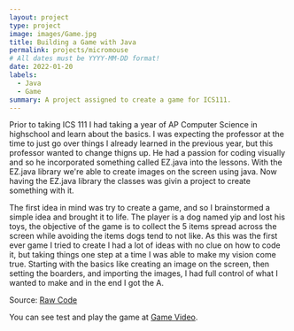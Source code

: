 ```yaml
---
layout: project
type: project
image: images/Game.jpg
title: Building a Game with Java
permalink: projects/micromouse
# All dates must be YYYY-MM-DD format!
date: 2022-01-20
labels:
  - Java
  - Game
summary: A project assigned to create a game for ICS111.
---
```


Prior to taking ICS 111 I had taking a year of AP Computer Science in highschool and learn about the basics. I was expecting the professor at the time to just go over things I already learned in the previous year, but this professor wanted to change thigns up. He had a passion for coding visually and so he incorporated something called EZ.java into the lessons. With the EZ.java library we're able to create images on the screen using java. Now having the EZ.java library the classes was givin a project to create something with it. 

The first idea in mind was try to create a game, and so I brainstormed a simple idea and brought it to life. The player is a dog named yip and lost his toys, the objective of the game is to collect the 5 items spread across the screen while avoiding the items dogs tend to not like. As this was the first ever game I tried to create I had a lot of ideas with no clue on how to code it, but taking things one step at a time I was able to make my vision come true. Starting with the basics like creating an image on the screen, then setting the boarders, and importing the images, I had full control of what I wanted to make and in the end I got the A. 

Source: <a href="https://github.com/Scott-Yuk/scott-yuk.github.io/blob/master/Project1.java"><i class="large github icon"></i>Raw Code</a>

You can see test and play the game at [Game Video](https://www.youtube.com/watch?v=wYceMYNk_N8).

